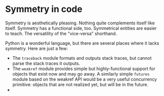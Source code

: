 # Symmetry in code

Symmetry is aesthetically pleasing. Nothing quite complements itself
like itself. Symmetry has a functional side, too. Symmetrical entities
are easier to teach. The versatility of the "vice-versa" shorthand.

Python is a wonderful language, but there are several places where it
lacks symmetry. Here are just a few:

  * The `traceback` module formats and outputs stack traces, but
    cannot parse the stack traces it outputs.
  * The `weakref` module provides simple but highly-functional support
    for objects that exist now and may go away. A similarly simple
    `futures` module based on the weakref API would be a very useful
    concurrency primitive: objects that are not realized yet, but will
    be in the future.
  *
